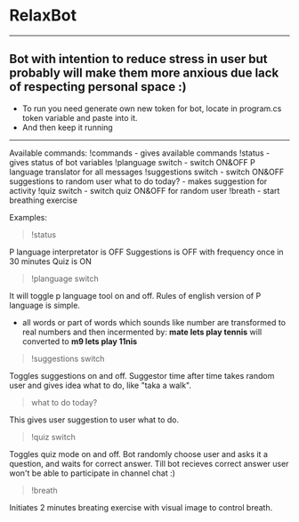 # RelaxBot
---
Bot with intention to reduce stress in user but probably will make them more anxious due lack of respecting personal space :)
---
- To run you need generate own new token for bot, locate in program.cs token variable and paste into it.
- And then keep it running 
---
 Available commands: 
 !commands - gives available commands
 !status - gives status of bot variables 
 !planguage switch - switch ON&OFF P language translator for all messages 
 !suggestions switch - switch ON&OFF suggestions to random user 
 what to do today? - makes suggestion for activity 
 !quiz switch - switch quiz ON&OFF for random user 
 !breath - start breathing exercise 
 
 Examples:
 
> !status 
 
P language interpretator is OFF
Suggestions is OFF with frequency once in 30 minutes
Quiz is ON 

> !planguage switch

It will toggle p language tool on and off.
Rules of english version of P language is simple.
- all words or part of words which sounds like number are transformed to real numbers and then incermented by:
__mate lets play tennis__ will converted to __m9 lets play 11nis__

> !suggestions switch

Toggles suggestions on and off.
Suggestor time after time takes random user and gives idea what to do, like "taka a walk".

> what to do today?

This gives user suggestion to user what to do.

> !quiz switch

Toggles quiz mode on and off. 
Bot randomly choose user and asks it a question, and waits for correct answer. 
Till bot recieves correct answer user won't be able to participate in channel chat :)

> !breath

Initiates 2 minutes breating exercise with visual image to control breath.

